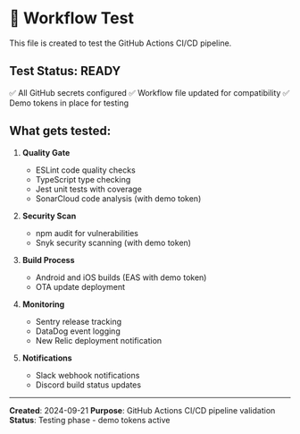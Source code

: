 # 🧪 Workflow Test

This file is created to test the GitHub Actions CI/CD pipeline.

## Test Status: READY

✅ All GitHub secrets configured
✅ Workflow file updated for compatibility 
✅ Demo tokens in place for testing

## What gets tested:

1. **Quality Gate**
   - ESLint code quality checks
   - TypeScript type checking
   - Jest unit tests with coverage
   - SonarCloud code analysis (with demo token)

2. **Security Scan**  
   - npm audit for vulnerabilities
   - Snyk security scanning (with demo token)

3. **Build Process**
   - Android and iOS builds (EAS with demo token)
   - OTA update deployment

4. **Monitoring**
   - Sentry release tracking
   - DataDog event logging
   - New Relic deployment notification

5. **Notifications**
   - Slack webhook notifications
   - Discord build status updates

---

**Created**: 2024-09-21
**Purpose**: GitHub Actions CI/CD pipeline validation
**Status**: Testing phase - demo tokens active